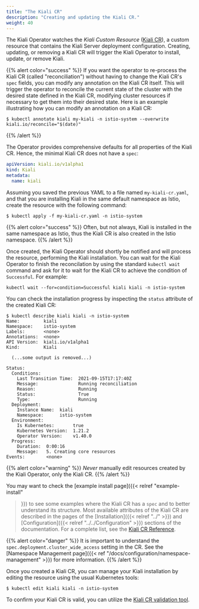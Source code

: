```yaml
---
title: "The Kiali CR"
description: "Creating and updating the Kiali CR."
weight: 40
---
```


The Kiali Operator watches the _Kiali Custom Resource_ ([Kiali CR](/docs/configuration/kialis.kiali.io)), a custom resource that  contains the Kiali Server deployment configuration. Creating, updating, or removing a
Kiali CR will trigger the Kiali Operator to install, update, or remove Kiali.

{{% alert color="success" %}}
If you want the operator to re-process the Kiali CR (called "reconciliation") without having to change the Kiali CR's `spec` fields, you can modify any annotation on the Kiali CR itself. This will trigger the operator to reconcile the current state of the cluster with the desired state defined in the Kiali CR, modifying cluster resources if necessary to get them into their desired state. Here is an example illustrating how you can modify an annotation on a Kiali CR:
```
$ kubectl annotate kiali my-kiali -n istio-system --overwrite kiali.io/reconcile="$(date)"
```
{{% /alert %}}

The Operator provides comprehensive defaults for all properties of the Kiali
CR. Hence, the minimal Kiali CR does not have a `spec`:

```yaml
apiVersion: kiali.io/v1alpha1
kind: Kiali
metadata:
  name: kiali
```

Assuming you saved the previous YAML to a file named `my-kiali-cr.yaml`, and that you are
installing Kiali in the same default namespace as Istio, create the resource with the following command:

```
$ kubectl apply -f my-kiali-cr.yaml -n istio-system
```

{{% alert color="success" %}}
Often, but not always, Kiali is installed in the same namespace as Istio, thus the Kiali CR is also created in the Istio namespace.
{{% /alert %}}

Once created, the Kiali Operator should shortly be notified and will process the resource,  performing the Kiali
installation. You can wait for the Kiali Operator to finish the reconcilation by using the standard `kubectl wait`
command and ask for it to wait for the Kiali CR to achieve the condition of `Successful`. For example:

```
kubectl wait --for=condition=Successful kiali kiali -n istio-system
```

You can check the installation progress by inspecting the `status` attribute of the created Kiali CR:

```
$ kubectl describe kiali kiali -n istio-system
Name:         kiali
Namespace:    istio-system
Labels:       <none>
Annotations:  <none>
API Version:  kiali.io/v1alpha1
Kind:         Kiali

  (...some output is removed...)

Status:
  Conditions:
    Last Transition Time:  2021-09-15T17:17:40Z
    Message:               Running reconciliation
    Reason:                Running
    Status:                True
    Type:                  Running
  Deployment:
    Instance Name:  kiali
    Namespace:      istio-system
  Environment:
    Is Kubernetes:       true
    Kubernetes Version:  1.21.2
    Operator Version:    v1.40.0
  Progress:
    Duration:  0:00:16
    Message:   5. Creating core resources
Events:        <none>
```

{{% alert color="warning" %}}
*Never* manually edit resources created by the Kiali Operator, only the Kiali CR.
{{% /alert %}}

You may want to check the [example install page]({{< relref "example-install"
>}}) to see some examples where the Kiali CR has a `spec` and to better
understand its structure. Most available attributes of the Kiali CR are
described in the pages of the [Installation]({{< relref "../" >}}) and
[Configuration]({{< relref "../../Configuration" >}}) sections of the
documentation. For a complete list, see the [Kiali CR Reference](/docs/configuration/kialis.kiali.io).

{{% alert color="danger" %}}
It is important to understand the `spec.deployment.cluster_wide_access` setting in the CR. See the
[Namespace Management page]({{< ref "/docs/configuration/namespace-management" >}})
for more information.
{{% /alert %}}

Once you created a Kiali CR, you can manage your Kiali installation by editing
the resource using the usual Kubernetes tools:

```
$ kubectl edit kiali kiali -n istio-system
```

To confirm your Kiali CR is valid, you can utilize the [Kiali CR validation tool](/docs/configuration/kialis.kiali.io/#validating-your-kiali-cr).
